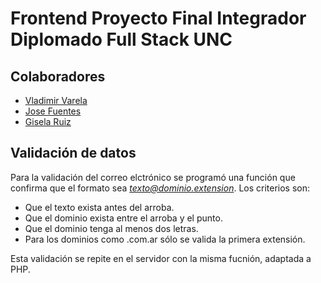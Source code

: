 # Frontend Proyecto Final Integrador Diplomado Full Stack UNC

## Colaboradores
* [Vladimir Varela](https://github.com/VladimirVarelaH)
* [Jose Fuentes](https://github.com/JoanFuentes1981)
* [Gisela Ruiz](https://github.com/franbur)

## Validación de datos
Para la validación del correo elctrónico se programó una función que confirma que el formato sea *texto@dominio.extension*. Los criterios son:
* Que el texto exista antes del arroba.
* Que el dominio exista entre el arroba y el punto.
* Que el dominio tenga al menos dos letras.
* Para los dominios como .com.ar sólo se valida la primera extensión.

Esta validación se repite en el servidor con la misma fucnión, adaptada a PHP.